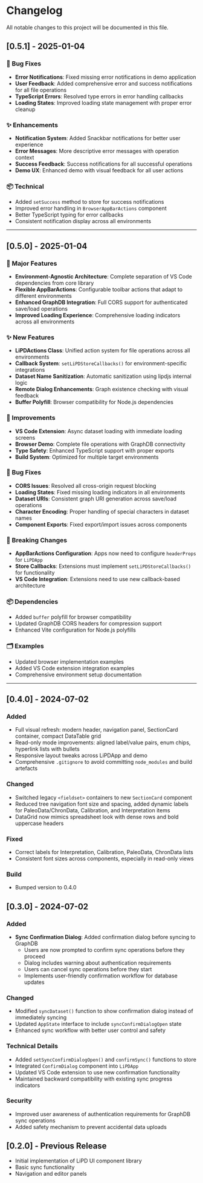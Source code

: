 # Changelog

All notable changes to this project will be documented in this file.

## [0.5.1] - 2025-01-04

### 🐛 Bug Fixes
- **Error Notifications**: Fixed missing error notifications in demo application
- **User Feedback**: Added comprehensive error and success notifications for all file operations
- **TypeScript Errors**: Resolved type errors in error handling callbacks
- **Loading States**: Improved loading state management with proper error cleanup

### ✨ Enhancements
- **Notification System**: Added Snackbar notifications for better user experience
- **Error Messages**: More descriptive error messages with operation context
- **Success Feedback**: Success notifications for all successful operations
- **Demo UX**: Enhanced demo with visual feedback for all user actions

### 📦 Technical
- Added `setSuccess` method to store for success notifications
- Improved error handling in `BrowserAppBarActions` component
- Better TypeScript typing for error callbacks
- Consistent notification display across all environments

---

## [0.5.0] - 2025-01-04

### 🚀 Major Features
- **Environment-Agnostic Architecture**: Complete separation of VS Code dependencies from core library
- **Flexible AppBarActions**: Configurable toolbar actions that adapt to different environments
- **Enhanced GraphDB Integration**: Full CORS support for authenticated save/load operations
- **Improved Loading Experience**: Comprehensive loading indicators across all environments

### ✨ New Features
- **LiPDActions Class**: Unified action system for file operations across all environments
- **Callback System**: `setLiPDStoreCallbacks()` for environment-specific integrations
- **Dataset Name Sanitization**: Automatic sanitization using lipdjs internal logic
- **Remote Dialog Enhancements**: Graph existence checking with visual feedback
- **Buffer Polyfill**: Browser compatibility for Node.js dependencies

### 🔧 Improvements
- **VS Code Extension**: Async dataset loading with immediate loading screens
- **Browser Demo**: Complete file operations with GraphDB connectivity
- **Type Safety**: Enhanced TypeScript support with proper exports
- **Build System**: Optimized for multiple target environments

### 🐛 Bug Fixes
- **CORS Issues**: Resolved all cross-origin request blocking
- **Loading States**: Fixed missing loading indicators in all environments
- **Dataset URIs**: Consistent graph URI generation across save/load operations
- **Character Encoding**: Proper handling of special characters in dataset names
- **Component Exports**: Fixed export/import issues across components

### 🔄 Breaking Changes
- **AppBarActions Configuration**: Apps now need to configure `headerProps` for `LiPDApp`
- **Store Callbacks**: Extensions must implement `setLiPDStoreCallbacks()` for functionality
- **VS Code Integration**: Extensions need to use new callback-based architecture

### 📦 Dependencies
- Added `buffer` polyfill for browser compatibility
- Updated GraphDB CORS headers for compression support
- Enhanced Vite configuration for Node.js polyfills

### 🗂️ Examples
- Updated browser implementation examples
- Added VS Code extension integration examples  
- Comprehensive environment setup documentation

---

## [0.4.0] - 2024-07-02

### Added
- Full visual refresh: modern header, navigation panel, SectionCard container, compact DataTable grid
- Read-only mode improvements: aligned label/value pairs, enum chips, hyperlink lists with bullets
- Responsive layout tweaks across LiPDApp and demo
- Comprehensive `.gitignore` to avoid committing `node_modules` and build artefacts

### Changed
- Switched legacy `<fieldset>` containers to new `SectionCard` component
- Reduced tree navigation font size and spacing, added dynamic labels for PaleoData/ChronData, Calibration, and Interpretation items
- DataGrid now mimics spreadsheet look with dense rows and bold uppercase headers

### Fixed
- Correct labels for Interpretation, Calibration, PaleoData, ChronData lists
- Consistent font sizes across components, especially in read-only views

### Build
- Bumped version to 0.4.0

## [0.3.0] - 2024-07-02

### Added
- **Sync Confirmation Dialog**: Added confirmation dialog before syncing to GraphDB
  - Users are now prompted to confirm sync operations before they proceed
  - Dialog includes warning about authentication requirements
  - Users can cancel sync operations before they start
  - Implements user-friendly confirmation workflow for database updates

### Changed
- Modified `syncDataset()` function to show confirmation dialog instead of immediately syncing
- Updated `AppState` interface to include `syncConfirmDialogOpen` state
- Enhanced sync workflow with better user control and safety

### Technical Details
- Added `setSyncConfirmDialogOpen()` and `confirmSync()` functions to store
- Integrated `ConfirmDialog` component into `LiPDApp` 
- Updated VS Code extension to use new confirmation functionality
- Maintained backward compatibility with existing sync progress indicators

### Security
- Improved user awareness of authentication requirements for GraphDB sync operations
- Added safety mechanism to prevent accidental data uploads

## [0.2.0] - Previous Release
- Initial implementation of LiPD UI component library
- Basic sync functionality
- Navigation and editor panels 